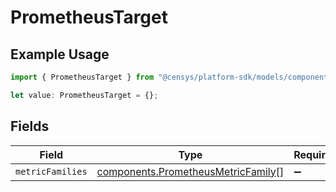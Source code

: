 # PrometheusTarget

## Example Usage

```typescript
import { PrometheusTarget } from "@censys/platform-sdk/models/components";

let value: PrometheusTarget = {};
```

## Fields

| Field                                                                                    | Type                                                                                     | Required                                                                                 | Description                                                                              |
| ---------------------------------------------------------------------------------------- | ---------------------------------------------------------------------------------------- | ---------------------------------------------------------------------------------------- | ---------------------------------------------------------------------------------------- |
| `metricFamilies`                                                                         | [components.PrometheusMetricFamily](../../models/components/prometheusmetricfamily.md)[] | :heavy_minus_sign:                                                                       | N/A                                                                                      |